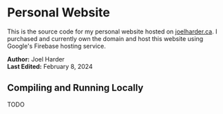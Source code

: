 # Personal Website

This is the source code for my personal website hosted on [joelharder.ca](https://joelharder.ca/). I purchased and currently own the domain and host this website using Google's Firebase hosting service.

**Author:** Joel Harder <br>
**Last Edited:** February 8, 2024

## Compiling and Running Locally

TODO
